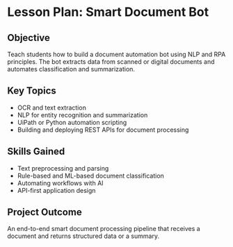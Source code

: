 # Lesson Plan: Smart Document Bot

## Objective
Teach students how to build a document automation bot using NLP and RPA principles. The bot extracts data from scanned or digital documents and automates classification and summarization.

## Key Topics
- OCR and text extraction
- NLP for entity recognition and summarization
- UiPath or Python automation scripting
- Building and deploying REST APIs for document processing

## Skills Gained
- Text preprocessing and parsing
- Rule-based and ML-based document classification
- Automating workflows with AI
- API-first application design

## Project Outcome
An end-to-end smart document processing pipeline that receives a document and returns structured data or a summary.
